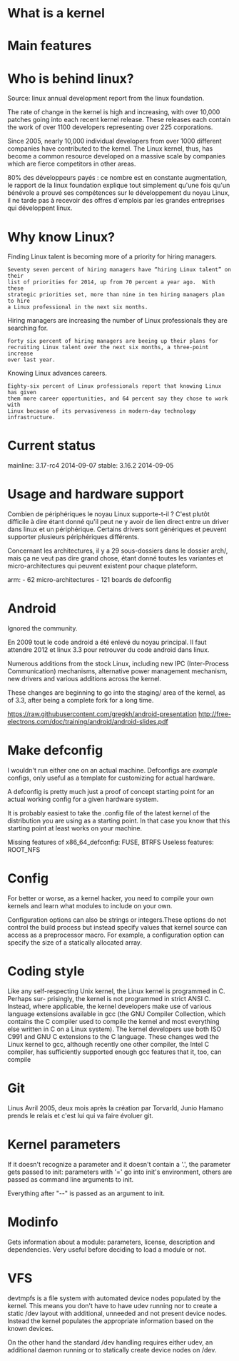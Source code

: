 # What is a kernel

# Main features

# Who is behind linux?

Source: linux annual development report from the linux foundation.

The rate of change in the kernel is high and increasing, with over 10,000
patches going into each recent kernel release. These releases each contain the
work of over 1100 developers representing over 225 corporations.

Since 2005, nearly 10,000 individual developers from over 1000 different
companies have contributed to the kernel. The Linux kernel, thus, has become a
common resource developed on a massive scale by companies which are fierce
competitors in other areas.

80% des développeurs payés : ce nombre est en constante augmentation, le rapport
de la linux foundation explique tout simplement qu'une fois qu'un bénévole a
prouvé ses compétences sur le développement du noyau Linux, il ne tarde pas à
recevoir des offres d'emplois par les grandes entreprises qui développent linux.

# Why know Linux?

Finding Linux talent is becoming more of a priority for hiring managers.

    Seventy seven percent of hiring managers have “hiring Linux talent” on their
    list of priorities for 2014, up from 70 percent a year ago.  With these
    strategic priorities set, more than nine in ten hiring managers plan to hire
    a Linux professional in the next six months.

Hiring managers are increasing the number of Linux professionals they are
searching for.

    Forty six percent of hiring managers are beeing up their plans for
    recruiting Linux talent over the next six months, a three-point increase
    over last year.

Knowing Linux advances careers.

    Eighty-six percent of Linux professionals report that knowing Linux has given
    them more career opportunities, and 64 percent say they chose to work with
    Linux because of its pervasiveness in modern-day technology infrastructure.

# Current status

mainline:   3.17-rc4    2014-09-07
stable:     3.16.2  2014-09-05

# Usage and hardware support

Combien de périphériques le noyau Linux supporte-t-il ? C'est plutôt difficile à
dire étant donné qu'il peut ne y avoir de lien direct entre un driver dans linux
et un périphérique. Certains drivers sont génériques et peuvent supporter
plusieurs périphériques différents.

Concernant les architectures, il y a 29 sous-dossiers dans le dossier arch/,
mais ça ne veut pas dire grand chose, étant donné toutes les variantes et
micro-architectures qui peuvent existent pour chaque plateform.

arm:
    - 62 micro-architectures
    - 121 boards de defconfig

# Android

Ignored the community.

En 2009 tout le code android a été enlevé du noyau principal. Il faut attendre
2012 et linux 3.3 pour retrouver du code android dans linux.

Numerous additions from the stock Linux, including new IPC (Inter-Process
Communication) mechanisms, alternative power management mechanism, new drivers
and various additions across the kernel.

These changes are beginning to go into the staging/ area of the kernel, as of
3.3, after being a complete fork for a long time.

https://raw.githubusercontent.com/gregkh/android-presentation
http://free-electrons.com/doc/training/android/android-slides.pdf

# Make defconfig

I wouldn't run either one on an actual machine.  Defconfigs are *example*
configs, only useful as a template for customizing for actual hardware.

A defconfig is pretty much just a proof of concept starting point for
an actual working config for a given hardware system.

It is probably easiest to take the .config file of the latest kernel of
the distribution you are using as a starting point. In that case you
know that this starting point at least works on your machine.

Missing features of x86_64_defconfig: FUSE, BTRFS
Useless features: ROOT_NFS

# Config

For better or worse, as a kernel hacker, you need to compile your own kernels
and learn what modules to include on your own.

Configuration options can also be strings or integers.These options do not
control the build process but instead specify values that kernel source can
access as a preprocessor macro. For example, a configuration option can specify
the size of a statically allocated array.

# Coding style

Like any self-respecting Unix kernel, the Linux kernel is programmed in C.
Perhaps sur- prisingly, the kernel is not programmed in strict ANSI C. Instead,
where applicable, the kernel developers make use of various language extensions
available in gcc (the GNU Compiler Collection, which contains the C compiler
used to compile the kernel and most everything else written in C on a Linux
system).  The kernel developers use both ISO C991 and GNU C extensions to the C
language.  These changes wed the Linux kernel to gcc, although recently one
other compiler, the Intel C compiler, has sufficiently supported enough gcc
features that it, too, can compile


# Git 

Linus Avril 2005, deux mois après la création par Torvarld, Junio Hamano prends
le relais et c'est lui qui va faire évoluer git.

# Kernel parameters

If it doesn't recognize a parameter and it doesn't contain a '.', the
parameter gets passed to init: parameters with '=' go into init's
environment, others are passed as command line arguments to init.

Everything after "--" is passed as an argument to init.

# Modinfo

Gets information about a module: parameters, license,
description and dependencies.
Very useful before deciding to load a module or not.

# VFS

devtmpfs is a file system with automated device nodes populated by the kernel.
This means you don't have to have udev running nor to create a static /dev
layout with additional, unneeded and not present device nodes. Instead the
kernel populates the appropriate information based on the known devices.

On the other hand the standard /dev handling requires either udev, an
additional daemon running or to statically create device nodes on /dev.
